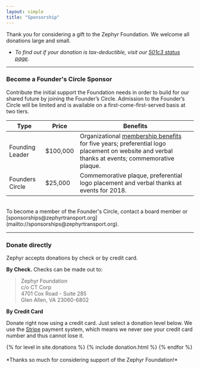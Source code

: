```yaml
---
layout: simple
title: "Sponsorship"
---
```


Thank you for considering a gift to the Zephyr Foundation.  We welcome all donations large and small.

* *To find out if your donation is tax-deductible, visit our [501c3 status page](/501c3).*

---

### Become a Founder's Circle Sponsor
Contribute the initial support the Foundation needs in order to build for our shared future by joining the Founder’s Circle.  Admission to the Founder’s Circle will be limited and is available on a first-come-first-served basis at two tiers.

**Type** | **Price** | **Benefits**
--- | --- | ---
Founding Leader | $100,000 | Organizational [membership benefits](/membership) for five years; preferential logo placement on website and verbal thanks at events; commemorative plaque.
Founders Circle | $25,000 | Commemorative plaque, preferential logo placement and verbal thanks at events for 2018.

<br/>
To become a member of the Founder's Circle, contact a board member or [sponsorships@zephyrtransport.org](mailto://sponsorships@zephyrtransport.org).

---

### Donate directly

Zephyr accepts donations by check or by credit card.

**By Check.** Checks can be made out to:

>Zephyr Foundation <br/>
>c/o CT Corp <br/>
>4701 Cox Road - Suite 285 <br/>
>Glen Allen, VA 23060-6802 <br/>

**By Credit Card**

Donate right now using a credit card. Just select a donation level below. We use the [Stripe](https://stripe.com) payment system, which means we never see your credit card number and thus cannot lose it.

<div class="striperow">
  {% for level in site.donations %}
    {% include donation.html %}
  {% endfor %}
</div>

<br/>
*Thanks so much for considering support of the Zephyr Foundation!*

<br/>
<br/>
<br/>
<br/>
<br/>

<!-- wake up. heroku server! -->
<img src="{{site.post_url}}wakeup" style="display:none">
